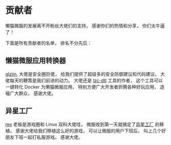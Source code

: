 # 贡献者
懒猫微服的发展离不开粉丝大佬们的支持， 感谢你们的热情和分享， 你们太牛逼了！

下面是所有贡献者的名单， 排名不分先后：

## 懒猫微服应用转换器
[glzjin](https://x.com/glzjin), 大佬是安全圈巨佬， 给我们提供了超级多的安全防御建议和代码建议， 大佬每天的鞭策是我们前进的动力。 大佬还是 [lzc-dtl](https://github.com/glzjin/lzc-dtl) 工具的作者， 这个工具可以一键转化 Docker 为懒猫微服应用， 特别方便广大开发者折腾各种好玩应用， 造福广大群众， 感谢大佬。

## 异星工厂
[rex](https://x.com/RetroCN_Shop) 老板是游戏圈和 Linux 双料大佬哇， 微服收到第一天就搞定了[异星工厂](https://gitee.com/trexguo/lzc-factorio-server) 的移植。 感谢大佬给我们移植这么好的游戏， 可以让微服的用户下班后， 叫上几个好朋友下班一起打私服游戏。 感谢大佬。